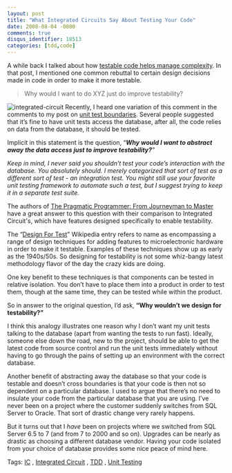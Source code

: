 ```yaml
---
layout: post
title: "What Integrated Circuits Say About Testing Your Code"
date: 2008-08-04 -0800
comments: true
disqus_identifier: 18513
categories: [tdd,code]
---
```

A while back I talked about how [testable code helps manage
complexity](http://haacked.com/archive/2007/11/14/writing-testable-code-is-about-managing-complexity.aspx "Testable code manages complexity").
In that post, I mentioned one common rebuttal to certain design
decisions made in code in order to make it more testable.

> Why would I want to do XYZ just do improve testability?

![integrated-circuit](http://haacked.com/images/haacked_com/WindowsLiveWriter/DesignForTestability_12B08/integrated-circuit_3.png "integrated-circuit")
Recently, I heard one variation of this comment in the comments to my
post on [unit test
boundaries](http://haacked.com/archive/2008/07/22/unit-test-boundaries.aspx "Unit Test Boundaries").
Several people suggested that it’s fine to have unit tests access the
database, after all, the code relies on data from the database, it
should be tested.

Implicit in this statement is the question, “***Why would I want to
abstract away the data access just to improve testability?**”*

*Keep in mind, I never said you shouldn’t test your code’s interaction
with the database. You absolutely should. I merely categorized that sort
of test as a different sort of test - an integration test. You might
still use your favorite unit testing framework to automate such a test,
but I suggest trying to keep it in a separate test suite.*

The authors of [The Pragmatic Programmer: From Journeyman to
Master](http://www.amazon.com/gp/product/020161622X?ie=UTF8&tag=youvebeenhaac-20&linkCode=as2&camp=1789&creative=9325&creativeASIN=020161622X)
have a great answer to this question with their comparison to Integrated
Circuit's, which have features designed specifically to enable
testability.

The “[Design For
Test](http://en.wikipedia.org/wiki/Design_For_Test "Design for Test on Wikipedia")”
Wikipedia entry refers to name as encompassing a range of design
techniques for adding features to microelectronic hardware in order to
make it testable. Examples of these techniques show up as early as the
1940s/50s. So designing for testability is not some whiz-bangy latest
methodology flavor of the day the crazy kids are doing.

One key benefit to these techniques is that components can be tested in
relative isolation. You don’t have to place them into a product in order
to test them, though at the same time, they can be tested while within
the product.

So in answer to the original question, I’d ask, **“Why wouldn’t we
design for testability?”**

I think this analogy illustrates one reason why I don’t want my unit
tests talking to the database (apart from wanting the tests to run
fast). Ideally, someone else down the road, new to the project, should
be able to get the latest code from source control and run the unit
tests immediately without having to go through the pains of setting up
an environment with the correct database.

Another benefit of abstracting away the database so that your code is
testable and doesn’t cross boundaries is that your code is then not so
dependent on a particular database. I used to argue that there’s no need
to insulate your code from the particular database that you are using.
I’ve never been on a project where the customer suddenly switches from
SQL Server to Oracle. That sort of drastic change very rarely happens.

But it turns out that I *have* been on projects where we switched from
SQL Server 6.5 to 7 (and from 7 to 2000 and so on). Upgrades can be
nearly as drastic as choosing a different database vendor. Having your
code isolated from your choice of database provides some nice peace of
mind here.

Tags: [IC](http://technorati.com/tags/IC/ "IC tag") , [Integrated
Circuit](http://technorati.com/tags/Integrated+Circuit/ "Integrated Circuit tag")
, [TDD](http://technorati.com/tags/TDD/ "TDD tag") , [Unit
Testing](http://technorati.com/tags/Unit+Testing/ "Unit Testing tag")

